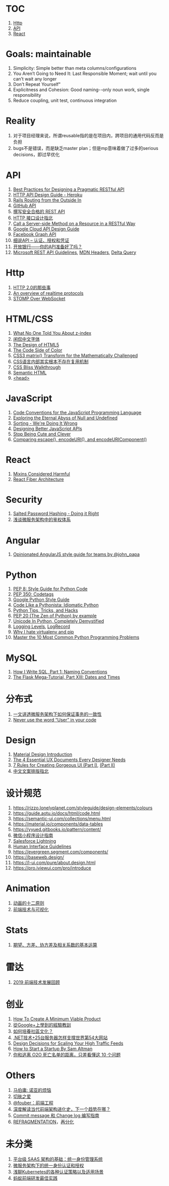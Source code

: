 TOC
==

1. [Http](#user-content-http)
2. [API](#user-content-api)
3. [React](#user-content-react)

Goals: maintainable
==

1. Simplicity: Simple better than meta columns/configurations
2. You Aren’t Going to Need It: Last Responsible Moment; wait until you can’t wait any longer
3. Don’t Repeat Yourself"
4. Explicitness and Cohesion: Good naming--only noun work, single responsibility
6. Reduce coupling, unit test, continuous integration

Reality
==

1. 对于项目经理来说，所谓reusable指的是在项目内，跨项目的通用代码反而是负担
2. bugs不是错误，而是缺乏master plan；但是mp意味着做了过多的serious decisions，即过早优化

API
==

1. [Best Practices for Designing a Pragmatic RESTful API](http://www.vinaysahni.com/best-practices-for-a-pragmatic-restful-api)
2. [HTTP API Design Guide - Heroku](https://geemus.gitbooks.io/http-api-design/content/en/)
3. [Rails Routing from the Outside In](http://guides.rubyonrails.org/routing.html)
4. [GitHub API](https://developer.github.com/v3/)
5. [撰写安全合格的 REST API](https://zhuanlan.zhihu.com/p/20034107)
6. [HTTP 接口设计指北](https://github.com/bolasblack/http-api-guide)
7. [Call a Server-side Method on a Resource in a RESTful Way](http://stackoverflow.com/questions/16877968/call-a-server-side-method-on-a-resource-in-a-restful-way)
8. [Google Cloud API Design Guide](https://cloud.google.com/apis/design/)
9. [Facebook Graph API](https://developers.facebook.com/docs/graph-api)
10. [细说API – 认证、授权和凭证](https://insights.thoughtworks.cn/api-2/)
11. [开放银行——你的API准备好了吗？](https://insights.thoughtworks.cn/open-banking-api/)
12. [Microsoft REST API Guidelines](https://github.com/microsoft/api-guidelines/blob/vNext/Guidelines.md), [MDN Headers](https://developer.mozilla.org/en-US/docs/Web/HTTP/Headers), [Delta Query](https://docs.microsoft.com/en-us/graph/delta-query-overview)

Http
==

1. [HTTP 2.0的那些事](http://mrpeak.cn/blog/http2/)
2. [An overview of realtime protocols](https://deepstreamhub.com/blog/an-overview-of-realtime-protocols/)
3. [STOMP Over WebSocket](http://jmesnil.net/stomp-websocket/doc/)

HTML/CSS
==

1. [What No One Told You About z-index](http://philipwalton.com/articles/what-no-one-told-you-about-z-index/)
2. [闲侃中文字体](http://www.bimuyu.com/blog/archives/125779129.shtml)
3. [The Design of HTML5](http://adactio.com/articles/1704/)
4. [The Code Side of Color](http://coding.smashingmagazine.com/2012/10/04/the-code-side-of-color/)
5. [CSS3 matrix() Transform for the Mathematically Challenged](http://www.useragentman.com/blog/2011/01/07/css3-matrix-transform-for-the-mathematically-challenged/)
6. [CSS语言内部其实根本不存在复用机制](http://www.zhihu.com/question/20658520/answer/15770608)
7. [CSS Bliss Walkthrough](http://gilbox.github.io/css-bliss/walkthrough/release/)
8. [Semantic HTML](http://justineo.github.io/slideshows/semantic-html/#/)
9. [\<head\>](https://github.com/joshbuchea/HEAD)

JavaScript
==

1. [Code Conventions for the JavaScript Programming Language](http://javascript.crockford.com/code.html)
2. [Exploring the Eternal Abyss of Null and Undefined](http://ryanmorr.com/exploring-the-eternal-abyss-of-null-and-undefined/)
3. [Sorting - We're Doing It Wrong](http://blog.rodneyrehm.de/archives/14-Sorting-Were-Doing-It-Wrong.html)
4. [Designing Better JavaScript APIs](http://coding.smashingmagazine.com/2012/10/09/designing-javascript-apis-usability/)
5. [Stop Being Cute and Clever](http://lucumr.pocoo.org/2013/12/9/stop-being-clever/)
6. [Comparing escape(), encodeURI(), and encodeURIComponent()](http://xkr.us/articles/javascript/encode-compare/)

React
==

1. [Mixins Considered Harmful](https://facebook.github.io/react/blog/2016/07/13/mixins-considered-harmful.html)
2. [React Fiber Architecture](https://github.com/acdlite/react-fiber-architecture)

Security
==

1. [Salted Password Hashing - Doing it Right](https://crackstation.net/hashing-security.htm)
2. [浅谈微服务架构中的鉴权体系](https://insights.thoughtworks.cn/authentication-in-microservices-architecture/)

Angular
==

1. [Opinionated AngularJS style guide for teams by @john_papa](https://github.com/johnpapa/angularjs-styleguide)

Python
==

1. [PEP 8: Style Guide for Python Code](http://legacy.python.org/dev/peps/pep-0008/)
2. [PEP 350: Codetags](http://legacy.python.org/dev/peps/pep-0350/)
3. [Google Python Style Guide](http://google-styleguide.googlecode.com/svn/trunk/pyguide.html)
4. [Code Like a Pythonista: Idiomatic Python](http://python.net/~goodger/projects/pycon/2007/idiomatic/handout.html)
5. [Python Tips, Tricks, and Hacks](http://www.siafoo.net/article/52)
6. [PEP 20 (The Zen of Python) by example](http://artifex.org/~hblanks/talks/2011/pep20_by_example.py.txt)
7. [Unicode In Python, Completely Demystified](http://farmdev.com/talks/unicode/)
8. [Logging Levels](https://docs.python.org/2/howto/logging.html#when-to-use-logging), [LogRecord](https://docs.python.org/2/library/logging.html#logrecord-objects)
9. [Why I hate virtualenv and pip](https://pythonrants.wordpress.com/2013/12/06/why-i-hate-virtualenv-and-pip/)
10. [Master the 10 Most Common Python Programming Problems](http://www.toptal.com/python/top-10-mistakes-that-python-programmers-make)

MySQL
==

1. [How I Write SQL, Part 1: Naming Conventions](https://launchbylunch.com/posts/2014/Feb/16/sql-naming-conventions/)
2. [The Flask Mega-Tutorial, Part XIII: Dates and Times](http://blog.miguelgrinberg.com/post/the-flask-mega-tutorial-part-xiii-dates-and-times)

分布式
==

1. [一文讲透微服务架构下如何保证事务的一致性](https://www.infoq.cn/article/THMgMFVQvpWp9yrrxpMW)
2. [Never use the word “User” in your code](https://codewithoutrules.com/2018/09/21/users-considered-harmful/)

Design
==

1. [Material Design Introduction](https://www.google.com/design/spec/material-design/introduction.html)
2. [The 4 Essential UX Documents Every Designer Needs](http://designmodo.com/ux-documents/)
3. [7 Rules for Creating Gorgeous UI (Part I)](https://medium.com/@erikdkennedy/7-rules-for-creating-gorgeous-ui-part-1-559d4e805cda#.sizyu0gqs), [(Part II)](https://medium.com/@erikdkennedy/7-rules-for-creating-gorgeous-ui-part-2-430de537ba96#.gbhkh41ps)
4. [中文文案排版指北](https://github.com/sparanoid/chinese-copywriting-guidelines)

设计规范
==

1. https://rizzo.lonelyplanet.com/styleguide/design-elements/colours
2. https://guide.aotu.io/docs/html/code.html
3. https://semantic-ui.com/collections/menu.html
4. https://material.io/components/data-tables
5. https://yyued.gitbooks.io/pattern/content/
6. [微信小程序设计指南](https://developers.weixin.qq.com/miniprogram/design/#%E5%8F%8B%E5%A5%BD%E7%A4%BC%E8%B2%8C)
7. [Salesforce Lightning](https://www.lightningdesignsystem.com/utilities/text/)
8. [Human Interface Guidelines](https://developer.apple.com/design/human-interface-guidelines/ios/overview/themes/)
9. https://evergreen.segment.com/components/
10. https://baseweb.design/
11. https://l-ui.com/pure/about.design.html
12. https://pro.iviewui.com/pro/introduce

Animation
==

1. [动画的十二原则](http://www.jianshu.com/p/1858a8733ba3)
2. [前端技术与可视化](http://pissang.github.io/slides/topics/jsconf2015_2/?tip#0~-1)

Stats
==

1. [期望、方差、协方差及相关系数的基本运算](http://blog.codinglabs.org/articles/basic-statistics-calculate.html)

雷达
==

1. [2019 前端技术发展回顾](https://zhuanlan.zhihu.com/p/101517039)

创业
==

1. [How To Create A Minimum Viable Product](http://techcrunch.com/2012/07/13/how-to-create-a-minimum-viable-product)
3. [從Google+上學到的經驗教訓](http://jianshu.io/p/b9d6ec4d4477)
4. [如何培養社區文化？](http://jianshu.io/p/79433916d23c)
5. [.NET技术+25台服务器怎样支撑世界第54大网站](http://www.csdn.net/article/2014-07-22/2820774-stackoverflow-update-560m-pageviews-a-month-25-servers)
6. [Design Decisions for Scaling Your High Traffic Feeds](http://highscalability.com/blog/2013/10/28/design-decisions-for-scaling-your-high-traffic-feeds.html)
7. [How to Start a Startup By Sam Altman](http://startupclass.samaltman.com/)
8. [你和逃离 O2O 死亡名单的距离，只差看懂这 10 个问题](http://36kr.com/p/5039109.html)

Others
==

1. [马伯庸: 诺亚的烦恼](http://blog.sina.com.cn/s/blog_561ee47501000bcv.html)
3. [切肤之爱](http://bbs.tianya.cn/post-16-611101-1.shtml)
5. [@fouber：前端工程](https://github.com/fouber/blog/issues)
6. [深度解读当代前端架构进化史，下一个趋势在哪？](https://mp.weixin.qq.com/s?__biz=MzUxMzcxMzE5Ng==&mid=2247492611&idx=1&sn=1cb8a1e8815bbc25710fef4a0959680f)
7. [Commit message 和 Change log 编写指南](http://www.ruanyifeng.com/blog/2016/01/commit_message_change_log.html)
8. [REFRAGMENTATION](http://paulgraham.com/re.html)，[再分化](https://zhuanlan.zhihu.com/p/20891826)

未分类
==

1. [平台级 SAAS 架构的基础：统一身份管理系统](https://www.jianshu.com/p/990d8acfdb69)
2. [微服务架构下的统一身份认证和授权](https://www.jianshu.com/p/2571f6a4e192)
3. [浅聊Kubernetes的各种认证策略以及适用场景](http://dockone.io/article/9561)
4. [蚂蚁前端研发最佳实践](https://github.com/sorrycc/blog/issues/90)
